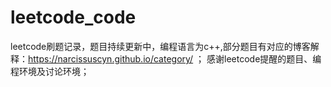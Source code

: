 # leetcode_code
leetcode刷题记录，题目持续更新中，编程语言为c++,部分题目有对应的博客解释：https://narcissuscyn.github.io/category/ ； 感谢leetcode提醒的题目、编程环境及讨论环境；
